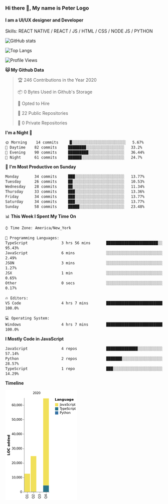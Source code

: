 ### Hi there 👋, My name is Peter Logo
#### I am a UI/UX designer and Developer
Skills: REACT NATIVE / REACT / JS / HTML / CSS / NODE JS / PYTHON

![GitHub stats](https://github-readme-stats.vercel.app/api?username=Together4&show_icons=true&count_private=true&theme=dark)

![Top Langs](https://github-readme-stats.vercel.app/api/top-langs/?username=Together4&theme=dark&layout=compact)

<!--START_SECTION:waka-->
![Profile Views](http://img.shields.io/badge/Profile%20Views-1-blue)

**🐱 My Github Data** 

> 🏆 246 Contributions in the Year 2020
 > 
> 📦 0 Bytes Used in Github's Storage 
 > 
> 💼 Opted to Hire
 > 
> 📜 22 Public Repositories 
 > 
> 🔑 0 Private Repositories  
 > 
**I'm a Night 🦉** 

```text
🌞 Morning    14 commits     █░░░░░░░░░░░░░░░░░░░░░░░░   5.67% 
🌆 Daytime    82 commits     ████████░░░░░░░░░░░░░░░░░   33.2% 
🌃 Evening    90 commits     █████████░░░░░░░░░░░░░░░░   36.44% 
🌙 Night      61 commits     ██████░░░░░░░░░░░░░░░░░░░   24.7%

```
📅 **I'm Most Productive on Sunday** 

```text
Monday       34 commits     ███░░░░░░░░░░░░░░░░░░░░░░   13.77% 
Tuesday      26 commits     ██░░░░░░░░░░░░░░░░░░░░░░░   10.53% 
Wednesday    28 commits     ██░░░░░░░░░░░░░░░░░░░░░░░   11.34% 
Thursday     33 commits     ███░░░░░░░░░░░░░░░░░░░░░░   13.36% 
Friday       34 commits     ███░░░░░░░░░░░░░░░░░░░░░░   13.77% 
Saturday     34 commits     ███░░░░░░░░░░░░░░░░░░░░░░   13.77% 
Sunday       58 commits     █████░░░░░░░░░░░░░░░░░░░░   23.48%

```


📊 **This Week I Spent My Time On** 

```text
⌚︎ Time Zone: America/New_York

💬 Programming Languages: 
TypeScript               3 hrs 56 mins       ███████████████████████░░   95.43% 
JavaScript               6 mins              ░░░░░░░░░░░░░░░░░░░░░░░░░   2.49% 
JSON                     3 mins              ░░░░░░░░░░░░░░░░░░░░░░░░░   1.27% 
JSX                      1 min               ░░░░░░░░░░░░░░░░░░░░░░░░░   0.65% 
Other                    0 secs              ░░░░░░░░░░░░░░░░░░░░░░░░░   0.17%

🔥 Editors: 
VS Code                  4 hrs 7 mins        █████████████████████████   100.0%

💻 Operating System: 
Windows                  4 hrs 7 mins        █████████████████████████   100.0%

```

**I Mostly Code in JavaScript** 

```text
JavaScript               4 repos             ██████████████░░░░░░░░░░░   57.14% 
Python                   2 repos             ███████░░░░░░░░░░░░░░░░░░   28.57% 
TypeScript               1 repo              ███░░░░░░░░░░░░░░░░░░░░░░   14.29%

```


**Timeline**

![Chart not found](https://raw.githubusercontent.com/Together4/Together4/master/charts/bar_graph.png) 


<!--END_SECTION:waka-->


